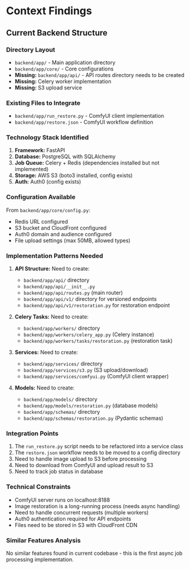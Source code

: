 # Context Findings

## Current Backend Structure

### Directory Layout
- `backend/app/` - Main application directory
- `backend/app/core/` - Core configurations
- **Missing:** `backend/app/api/` - API routes directory needs to be created
- **Missing:** Celery worker implementation
- **Missing:** S3 upload service

### Existing Files to Integrate
- `backend/app/run_restore.py` - ComfyUI client implementation
- `backend/app/restore.json` - ComfyUI workflow definition

### Technology Stack Identified
1. **Framework:** FastAPI
2. **Database:** PostgreSQL with SQLAlchemy
3. **Job Queue:** Celery + Redis (dependencies installed but not implemented)
4. **Storage:** AWS S3 (boto3 installed, config exists)
5. **Auth:** Auth0 (config exists)

### Configuration Available
From `backend/app/core/config.py`:
- Redis URL configured
- S3 bucket and CloudFront configured
- Auth0 domain and audience configured
- File upload settings (max 50MB, allowed types)

### Implementation Patterns Needed
1. **API Structure:** Need to create:
   - `backend/app/api/` directory
   - `backend/app/api/__init__.py`
   - `backend/app/api/routes.py` (main router)
   - `backend/app/api/v1/` directory for versioned endpoints
   - `backend/app/api/v1/restoration.py` for restoration endpoint

2. **Celery Tasks:** Need to create:
   - `backend/app/workers/` directory
   - `backend/app/workers/celery_app.py` (Celery instance)
   - `backend/app/workers/tasks/restoration.py` (restoration task)

3. **Services:** Need to create:
   - `backend/app/services/` directory
   - `backend/app/services/s3.py` (S3 upload/download)
   - `backend/app/services/comfyui.py` (ComfyUI client wrapper)

4. **Models:** Need to create:
   - `backend/app/models/` directory
   - `backend/app/models/restoration.py` (database models)
   - `backend/app/schemas/` directory
   - `backend/app/schemas/restoration.py` (Pydantic schemas)

### Integration Points
1. The `run_restore.py` script needs to be refactored into a service class
2. The `restore.json` workflow needs to be moved to a config directory
3. Need to handle image upload to S3 before processing
4. Need to download from ComfyUI and upload result to S3
5. Need to track job status in database

### Technical Constraints
- ComfyUI server runs on localhost:8188
- Image restoration is a long-running process (needs async handling)
- Need to handle concurrent requests (multiple workers)
- Auth0 authentication required for API endpoints
- Files need to be stored in S3 with CloudFront CDN

### Similar Features Analysis
No similar features found in current codebase - this is the first async job processing implementation.